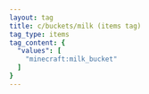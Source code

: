 ```yaml
---
layout: tag
title: c/buckets/milk (items tag)
tag_type: items
tag_content: {
  "values": [
    "minecraft:milk_bucket"
  ]
}
---
```

